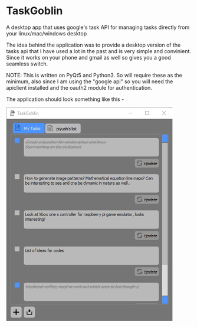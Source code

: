 # TaskGoblin
A desktop app that uses google's task API for managing tasks directly from your linux/mac/windows desktop

The idea behind the application was to provide a desktop version of the tasks api that I have used a lot in the past and is very simple and convinient. Since it works on your phone and gmail as well so gives you a good seamless switch. 

NOTE: This is written on PyQt5 and Python3. So will require these as the minimum, also since I am using the "google api" so you will need the apiclient installed and the oauth2 module for authentication.

The application should look something like this - 

![alt text](https://github.com/jainpiyush26/taskgoblin/blob/master/bin/assets/images/TaskGoblin_Sample.jpeg?raw=true)

